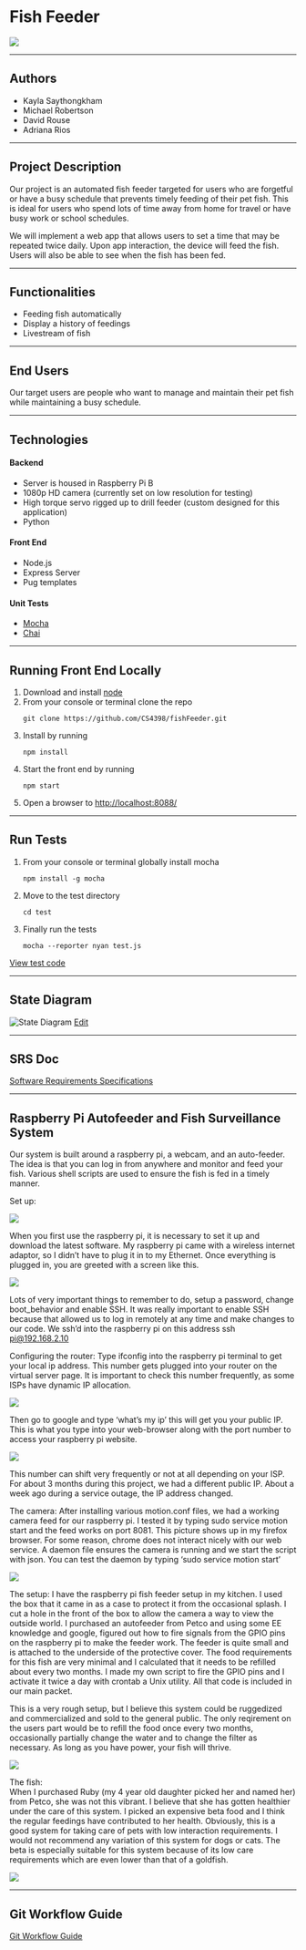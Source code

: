 # Fish Feeder

![](https://github.com/CS4398/fishFeeder/blob/master/resources/img/coverImg.png?raw=true)

---

## Authors
- Kayla Saythongkham
- Michael Robertson
- David Rouse
- Adriana Rios

---

## Project Description
Our project is an automated fish feeder targeted for users who are forgetful or have a busy schedule that prevents timely feeding of their pet fish. This is ideal for users who spend lots of time away from home for travel or have busy work or school schedules.

We will implement a web app that allows users to set a time that may be repeated twice daily. Upon app interaction, the device will feed the fish. Users will also be able to see when the fish has been fed.

---

## Functionalities

- Feeding fish automatically
- Display a history of feedings
- Livestream of fish

---

## End Users

Our target users are people who want to manage and maintain their pet fish while maintaining a busy schedule.

---

## Technologies

#### Backend

- Server is housed in Raspberry Pi B
- 1080p HD camera (currently set on low resolution for testing)
- High torque servo rigged up to drill feeder (custom designed for this application)
- Python

#### Front End
- Node.js
- Express Server
- Pug templates

#### Unit Tests

- [Mocha](https://mochajs.org/)
- [Chai](http://chaijs.com/api/bdd/)

---

## Running Front End Locally

1. Download and install [node](https://nodejs.org/en/)
2. From your console or terminal clone the repo
   ```
   git clone https://github.com/CS4398/fishFeeder.git
   ```
3. Install by running
   ```
   npm install
   ```
4. Start the front end by running
   ```
   npm start
   ```
5. Open a browser to [http://localhost:8088/](http://localhost:8088/)

---

## Run Tests

1. From your console or terminal globally install mocha
   ```
   npm install -g mocha
   ```
2. Move to the test directory
   ```
   cd test
   ```
3. Finally run the tests
   ```
   mocha --reporter nyan test.js
   ```

[View test code](https://github.com/CS4398/fishFeeder/blob/master/test/test.js)

---
## State Diagram

![State Diagram](https://github.com/CS4398/fishFeeder/blob/master/resources/img/State%20Chart.png?raw=true)
[Edit](https://www.draw.io/#HCS4398%2FfishFeeder%2Fmaster%2FState%20Chart.xml)

---

## SRS Doc

[Software Requirements Specifications](https://github.com/CS4398/fishFeeder/blob/master/resources/SRS.pdf)

---

## Raspberry Pi Autofeeder and Fish Surveillance System

Our system is built around a raspberry pi, a webcam, and an auto-feeder.  The idea is that you can log in from anywhere and monitor and feed your fish.  Various shell scripts are used to ensure the fish is fed in a timely manner.  

Set up:

![](https://github.com/CS4398/fishFeeder/blob/master/resources/img/Picture1.png?raw=true)

When you first use the raspberry pi, it is necessary to set it up and download the latest software.  My raspberry pi came with a wireless internet adaptor, so I didn’t have to plug it in to my Ethernet.  Once everything is plugged in, you are greeted with a screen like this.  

![](https://github.com/CS4398/fishFeeder/blob/master/resources/img/Picture2.png?raw=true)

Lots of very important things to remember to do, setup a password, change boot_behavior and enable SSH.  It was really important to enable SSH because that allowed us to log in remotely at any time and make changes to our code.  We ssh’d into the raspberry pi on this address ssh pi@192.168.2.10


Configuring the router:
Type ifconfig into the raspberry pi terminal to get your local ip address.  This number gets plugged into your router on the virtual server page.  It is important to check this number frequently, as some ISPs have dynamic IP allocation.

![](https://github.com/CS4398/fishFeeder/blob/master/resources/img/Picture3.png?raw=true)

Then go to google and type ‘what’s my ip’ this will get you your public IP.  This is what you type into your web-browser along with the port number to access your raspberry pi website.

![](https://github.com/CS4398/fishFeeder/blob/master/resources/img/Picture4.png?raw=true)

This number can shift very frequently or not at all depending on your ISP.  For about 3 months during this project, we had a different public IP.  About a week ago during a service outage, the IP address changed.

The camera:
After installing various motion.conf files, we had a working camera feed for our raspberry pi.  I tested it by typing sudo service motion start and the feed works on port 8081.  This picture shows up in my firefox browser.  For some reason, chrome does not interact nicely with our web service.  A daemon file ensures the camera is running and we start the script with json.  You can test the daemon by typing ‘sudo service motion start’

![](https://github.com/CS4398/fishFeeder/blob/master/resources/img/Picture5.png?raw=true)

The setup:
I have the raspberry pi fish feeder setup in my kitchen.  I used the box that it came in as a case to protect it from the occasional splash.  I cut a hole in the front of the box to allow the camera a way to view the outside world.  I purchased an autofeeder from Petco and using some EE knowledge and google, figured out how to fire signals from the GPIO pins on the raspberry pi to make the feeder work.  The feeder is quite small and is attached to the underside of the protective cover.  The food requirements for this fish are very minimal and I calculated that it needs to be refilled about every two months. I made my own script to fire the GPIO pins and I activate it twice a day with crontab a Unix utility.  All that code is included in our main packet.  

This is a very rough setup, but I believe this system could be ruggedized and commercialized and sold to the general public.  The only reqirement on the users part would be to refill the food once every two months, occasionally partially change the water and to change the filter as necessary.  As long as you have power, your fish will thrive.  

![](https://github.com/CS4398/fishFeeder/blob/master/resources/img/Picture6.png?raw=true)

The fish:  
When I purchased Ruby (my 4 year old daughter picked her and named her) from Petco, she was not this vibrant.  I believe that she has gotten healthier under the care of this system.  I picked an expensive beta food and I think the regular feedings have contributed to her health.  Obviously, this is a good system for taking care of pets with low interaction requirements.  I would not recommend any variation of this system for dogs or cats.  The beta is especially suitable for this system because of its low care requirements which are even lower than that of a goldfish.        

![](https://github.com/CS4398/fishFeeder/blob/master/resources/img/Picture7.png?raw=true)

---

## Git Workflow Guide

[Git Workflow Guide](https://github.com/CS4398/fishFeeder/wiki)
